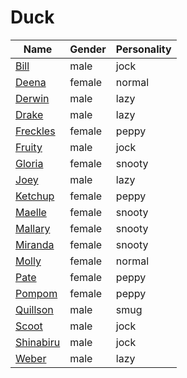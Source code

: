 # Duck

|Name|Gender|Personality|
|---|---|---|
|[Bill](github.com/lindsaygelle/animalcrossing/villager/duck/bill)|male|jock|
|[Deena](github.com/lindsaygelle/animalcrossing/villager/duck/deena)|female|normal|
|[Derwin](github.com/lindsaygelle/animalcrossing/villager/duck/derwin)|male|lazy|
|[Drake](github.com/lindsaygelle/animalcrossing/villager/duck/drake)|male|lazy|
|[Freckles](github.com/lindsaygelle/animalcrossing/villager/duck/freckles)|female|peppy|
|[Fruity](github.com/lindsaygelle/animalcrossing/villager/duck/fruity)|male|jock|
|[Gloria](github.com/lindsaygelle/animalcrossing/villager/duck/gloria)|female|snooty|
|[Joey](github.com/lindsaygelle/animalcrossing/villager/duck/joey)|male|lazy|
|[Ketchup](github.com/lindsaygelle/animalcrossing/villager/duck/ketchup)|female|peppy|
|[Maelle](github.com/lindsaygelle/animalcrossing/villager/duck/maelle)|female|snooty|
|[Mallary](github.com/lindsaygelle/animalcrossing/villager/duck/mallary)|female|snooty|
|[Miranda](github.com/lindsaygelle/animalcrossing/villager/duck/miranda)|female|snooty|
|[Molly](github.com/lindsaygelle/animalcrossing/villager/duck/molly)|female|normal|
|[Pate](github.com/lindsaygelle/animalcrossing/villager/duck/pate)|female|peppy|
|[Pompom](github.com/lindsaygelle/animalcrossing/villager/duck/pompom)|female|peppy|
|[Quillson](github.com/lindsaygelle/animalcrossing/villager/duck/quillson)|male|smug|
|[Scoot](github.com/lindsaygelle/animalcrossing/villager/duck/scoot)|male|jock|
|[Shinabiru](github.com/lindsaygelle/animalcrossing/villager/duck/shinabiru)|male|jock|
|[Weber](github.com/lindsaygelle/animalcrossing/villager/duck/weber)|male|lazy|
